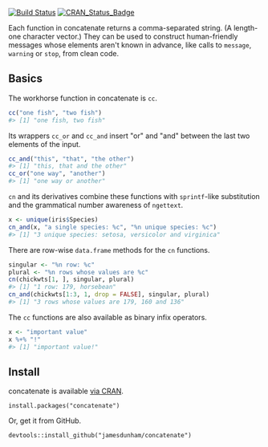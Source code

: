 [![Build Status](https://travis-ci.org/jamesdunham/concatenate.svg?branch=master)](https://travis-ci.org/jamesdunham/concatenate) [![CRAN\_Status\_Badge](http://www.r-pkg.org/badges/version/concatenate)](https://cran.r-project.org/package=concatenate)

Each function in concatenate returns a comma-separated string. (A length-one character vector.) They can be used to construct human-friendly messages whose elements aren't known in advance, like calls to `message`, `warning` or `stop`, from clean code.

Basics
------

The workhorse function in concatenate is `cc`.

``` r
cc("one fish", "two fish")
#> [1] "one fish, two fish"
```

Its wrappers `cc_or` and `cc_and` insert "or" and "and" between the last two elements of the input.

``` r
cc_and("this", "that", "the other")
#> [1] "this, that and the other"
cc_or("one way", "another")
#> [1] "one way or another"
```

`cn` and its derivatives combine these functions with `sprintf`-like substitution and the grammatical number awareness of `ngettext`.

``` r
x <- unique(iris$Species)
cn_and(x, "a single species: %c", "%n unique species: %c")
#> [1] "3 unique species: setosa, versicolor and virginica"
```

There are row-wise `data.frame` methods for the `cn` functions.

``` r
singular <- "%n row: %c"
plural <- "%n rows whose values are %c"
cn(chickwts[1, ], singular, plural)
#> [1] "1 row: 179, horsebean"
cn_and(chickwts[1:3, 1, drop = FALSE], singular, plural)
#> [1] "3 rows whose values are 179, 160 and 136"
```

The `cc` functions are also available as binary infix operators.

``` r
x <- "important value"
x %+% "!"
#> [1] "important value!"
```

Install
-------

concatenate is available [via CRAN](https://cran.r-project.org/package=concatenate).

    install.packages("concatenate")

Or, get it from GitHub.

    devtools::install_github("jamesdunham/concatenate")
